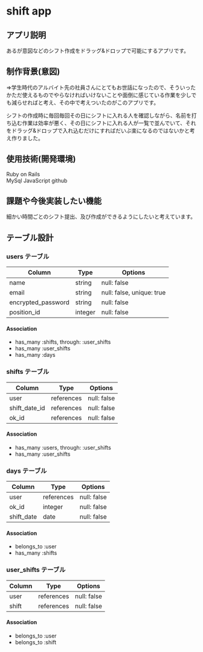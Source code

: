 # shift app

## アプリ説明
あるが意図などのシフト作成をドラッグ&ドロップで可能にするアプリです。

## 制作背景(意図)
⇒学生時代のアルバイト先の社員さんにとてもお世話になったので、そういったかただ使えるものでやらなければいけないことや面倒に感じている作業を少しでも減らせればと考え、その中で考えついたのがこのアプリです。

シフトの作成時に毎回毎回その日にシフトに入れる人を確認しながら、名前を打ち込む作業は効率が悪く、その日にシフトに入れる人が一覧で並んでいて、それをドラッグ&ドロップで入れ込むだけにすればだいぶ楽になるのではないかと考え作りました。

## 使用技術(開発環境)
Ruby on Rails	
MySql
JavaScript
github

## 課題や今後実装したい機能
細かい時間ごとのシフト提出、及び作成ができるようにしたいと考えています。

## テーブル設計

### users テーブル

| Column             | Type    | Options                   |
| ------------------ | ------- | ------------------------- |
| name               | string  | null: false               |
| email              | string  | null: false, unique: true |
| encrypted_password | string  | null: false               |
| position_id        | integer | null: false               |

#### Association

- has_many :shifts, through: :user_shifts
- has_many :user_shifts
- has_many :days

### shifts テーブル

| Column             | Type       | Options     |
| ------------------ | ---------- | ----------- |
| user               | references | null: false |
| shift_date_id      | references | null: false |
| ok_id              | references | null: false |

#### Association

- has_many :users, through: :user_shifts
- has_many :user_shifts

### days テーブル

| Column     | Type       | Options     |
| ---------- | ---------- | ----------- |
| user       | references | null: false |
| ok_id      | integer    | null: false |
| shift_date | date       | null: false |

#### Association

- belongs_to :user
- has_many :shifts

### user_shifts テーブル

| Column | Type       | Options     |
| ------ | ---------- | ----------- |
| user   | references | null: false |
| shift  | references | null: false |

#### Association

- belongs_to :user
- belongs_to :shift